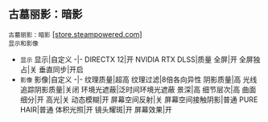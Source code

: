 ## 古墓丽影：暗影
`古墓丽影：暗影` [[store.steampowered.com]](https://store.steampowered.com/app/750920/Shadow_of_the_Tomb_Raider_Definitive_Edition/)  
`显示和影像`
* `显示`
  显示|自定义
  -|-
  DIRECTX 12|开
  NVIDIA RTX DLSS|质量
  全屏|开
  全屏独占|关
  垂直同步|开启
* `影像`
  影像|自定义
  -|-
  纹理质量|超高
  纹理过滤|8倍各向异性
  阴影质量|高
  光线追踪阴影质量|关闭
  环境光遮蔽|泛时间环境光遮蔽
  景深|高
  细节层次|高
  曲面细分|开
  高光|关
  动态模糊|开
  屏幕空间反射|关
  屏幕空间接触阴影|普通
  PURE HAIR|普通
  体积光照|开
  镜头耀斑|开
  屏幕效果|开